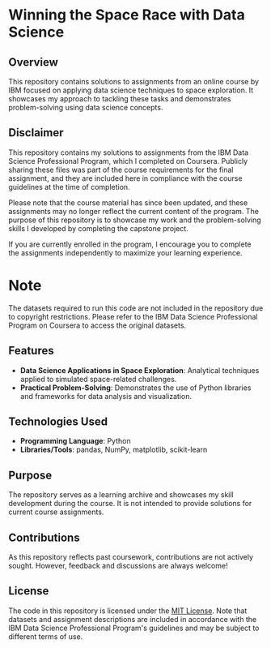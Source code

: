 # Winning the Space Race with Data Science

## Overview
This repository contains solutions to assignments from an online course by IBM focused on applying data science techniques to space exploration. It showcases my approach to tackling these tasks and demonstrates problem-solving using data science concepts.

## Disclaimer
This repository contains my solutions to assignments from the IBM Data Science Professional Program, which I completed on Coursera. Publicly sharing these files was part of the course requirements for the final assignment, and they are included here in compliance with the course guidelines at the time of completion.

Please note that the course material has since been updated, and these assignments may no longer reflect the current content of the program. The purpose of this repository is to showcase my work and the problem-solving skills I developed by completing the capstone project.

If you are currently enrolled in the program, I encourage you to complete the assignments independently to maximize your learning experience.

# Note
The datasets required to run this code are not included in the repository due to copyright restrictions. Please refer to the IBM Data Science Professional Program on Coursera to access the original datasets.

## Features
- **Data Science Applications in Space Exploration**: Analytical techniques applied to simulated space-related challenges.
- **Practical Problem-Solving**: Demonstrates the use of Python libraries and frameworks for data analysis and visualization.

## Technologies Used
- **Programming Language**: Python
- **Libraries/Tools**: pandas, NumPy, matplotlib, scikit-learn

## Purpose
The repository serves as a learning archive and showcases my skill development during the course. It is not intended to provide solutions for current course assignments.

## Contributions
As this repository reflects past coursework, contributions are not actively sought. However, feedback and discussions are always welcome!

## License
The code in this repository is licensed under the [MIT License](LICENSE). Note that datasets and assignment descriptions are included in accordance with the IBM Data Science Professional Program's guidelines and may be subject to different terms of use.

